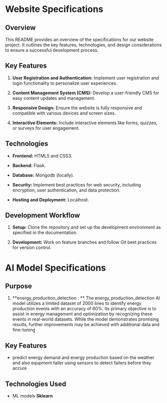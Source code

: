 # Website Specifications

## Overview

This README provides an overview of the specifications for our website project. It outlines the key features, technologies, and design considerations to ensure a successful development process.

## Key Features

1. **User Registration and Authentication:** Implement user registration and login functionality to personalize user experiences.

2. **Content Management System (CMS):** Develop a user-friendly CMS for easy content updates and management.

3. **Responsive Design:** Ensure the website is fully responsive and compatible with various devices and screen sizes.

4. **Interactive Elements:** Include interactive elements like forms, quizzes, or surveys for user engagement.


## Technologies

- **Frontend:** HTML5 and CSS3.

- **Backend:** Flask.

- **Database:** Mongodb (locally).

- **Security:** Implement best practices for web security, including encryption, user authentication, and data protection.

- **Hosting and Deployment:** Localhost.

## Development Workflow

1. **Setup:** Clone the repository and set up the development environment as specified in the documentation.

2. **Development:** Work on feature branches and follow Git best practices for version control.


# AI Model Specifications


## Purpose

1. **energy_production_detection : ** The energy_production_detection AI model utilizes a limited dataset of 2000 lines to identify energy production events with an accuracy of 60%. Its primary objective is to assist in energy management and optimization by recognizing these events in real-world datasets. While the model demonstrates promising results, further improvements may be achieved with additional data and fine-tuning
## Key Features

- predict energy demand and energy production based on the weather and also equpment failer using sensors to detect failers before they accure 

## Technologies Used

- ML models **Sklearn**
